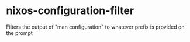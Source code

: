 # nixos-configuration-filter
Filters the output of "man configuration" to whatever prefix is provided on the prompt
